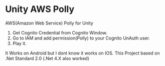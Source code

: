 # Unity AWS Polly
 AWS(Amazon Web Service) Polly for Unity

1. Get Cognito Credential from Cognito Window.
2. Go to IAM and add permission(Polly) to your Cognito UnAuth user.
3. Play it.


It Works on Android but I dont know it works on IOS. This Project based on .Net Standard 2.0 (.Net 4.X also worked)
